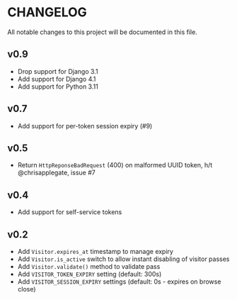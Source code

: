# CHANGELOG

All notable changes to this project will be documented in this file.

## v0.9

* Drop support for Django 3.1
* Add support for Django 4.1
* Add support for Python 3.11

## v0.7

* Add support for per-token session expiry (#9)

## v0.5

* Return `HttpReponseBadRequest` (400) on malformed UUID token, h/t @chrisapplegate, issue #7
## v0.4

* Add support for self-service tokens
## v0.2

* Add `Visitor.expires_at` timestamp to manage expiry
* Add `Visitor.is_active` switch to allow instant disabling of visitor passes
* Add `Visitor.validate()` method to validate pass
* Add `VISITOR_TOKEN_EXPIRY` setting (default: 300s)
* Add `VISITOR_SESSION_EXPIRY` settings (default: 0s - expires on browse close)
